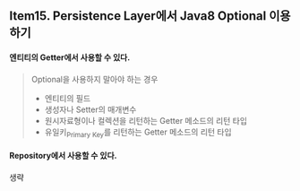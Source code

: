 ## Item15. Persistence Layer에서 Java8 Optional 이용하기

#### 엔티티의 Getter에서 사용할 수 있다.
> Optional을 사용하지 말아야 하는 경우
> 
> - 엔티티의 필드
> - 생성자나 Setter의 매개변수
> - 원시자료형이나 컬렉션을 리턴하는 Getter 메소드의 리턴 타입
> - 유일키<sub>Primary Key</sub>를 리턴하는 Getter 메소드의 리턴 타입

#### Repository에서 사용할 수 있다.
생략